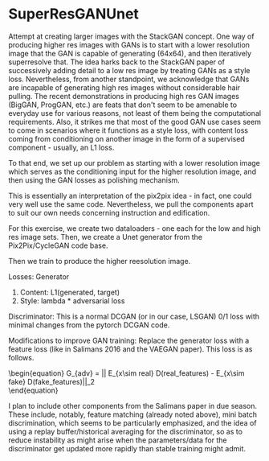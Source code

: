 # SuperResGANUnet
Attempt at creating larger images with the StackGAN concept. 
One way of producing higher res images with GANs is to start with a lower resolution image that the GAN is capable of generating (64x64), and then iteratively superresolve that. The idea harks back to the StackGAN paper of successively adding detail to a low res image by treating GANs as a style loss. Nevertheless, from another standpoint, we acknowledge that GANs are incapable of generating high res images without considerable hair pulling. The recent demonstrations in producing high res GAN images (BigGAN, ProgGAN, etc.) are feats that don't seem to be amenable to everyday use for various reasons, not least of them being the computational requirements. Also, it strikes me that most of the good GAN use cases seem to come in scenarios where it functions as a style loss, with content loss coming from conditioning on another image in the form of a supervised component - usually, an L1 loss. 

To that end, we set up our problem as starting with a lower resolution image which serves as the conditioning input for the higher resolution image, and then using the GAN losses as polishing mechanism. 

This is essentially an interpretation of the pix2pix idea - in fact, one could very well use the same code. Nevertheless, we pull the components apart to suit our own needs concerning instruction and edification. 

For this exercise, we create two dataloaders - one each for the low and high res image sets. Then, we create a Unet generator from the Pix2Pix/CycleGAN code base. 

Then we train to produce the higher reesolution image. 

Losses:
Generator
1) Content: L1(generated, target) 
2) Style: lambda * adversarial loss 

Discriminator:
This is a normal DCGAN (or in our case, LSGAN) 0/1 loss with minimal changes from the pytorch DCGAN code. 

Modifications to improve GAN training: Replace the generator loss with a feature loss (like in Salimans 2016 and the VAEGAN paper). This loss is as follows.


\begin{equation}
G_{adv} = || E_{x\sim real} D(real_features) - E_{x\sim fake} D(fake_features)||_2   
\end{equation}

I plan to include other components from the Salimans paper in due season. These include, notably, feature matching (already noted above), mini batch discrimination, which seems to be particularly emphasized, and the idea of using a replay buffer/historical averaging for the discriminator, so as to reduce instability as might arise when the parameters/data for the discriminator get updated more rapidly than stable training might admit. 

